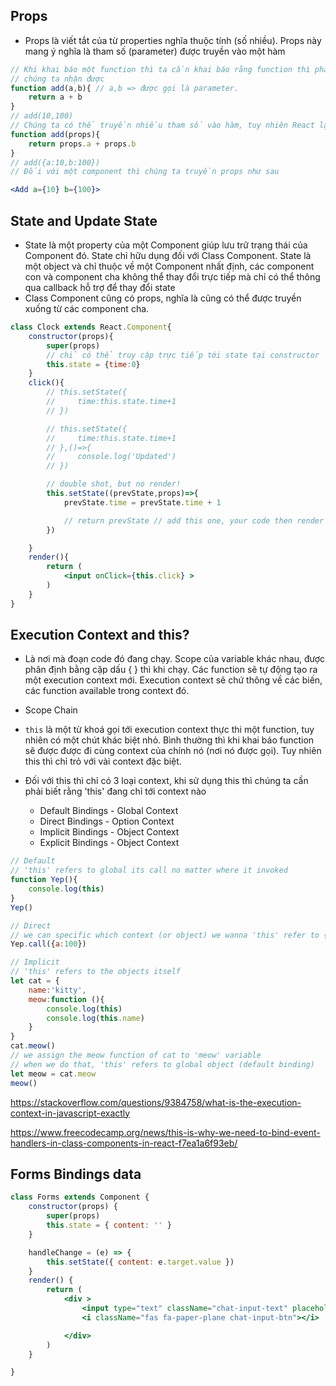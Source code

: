 ## Props
- Props là viết tắt của từ properties nghĩa thuộc tính (số nhiều). Props này mang ý nghĩa là tham số (parameter) được truyền vào một hàm
```jsx
// Khi khai báo một function thì ta cần khai báo rằng function thì phải định nghĩa rằng có bao nhiêu dữ liệu
// chúng ta nhận được 
function add(a,b){ // a,b => được gọi là parameter. 
    return a + b
}
// add(10,100)
// Chúng ta có thể truyền nhiều tham số vào hàm, tuy nhiên React lại không làm như thế, mà xem tất cả tham số truyền vào dưới dạng object - props 
function add(props){
    return props.a + props.b 
}
// add({a:10,b:100})
// Đối với một component thì chúng ta truyền props như sau

<Add a={10} b={100}>
```

## State and Update State
- State là một property của một Component giúp lưu trữ trạng thái của Component đó. State chỉ hữu dụng đối với Class Component. State là một object và chỉ thuộc về một Component nhất định, các component con và component cha không thể thay đổi trực tiếp mà chỉ có thể thông qua callback hỗ trợ để thay đổi state
- Class Component cũng có props, nghĩa là cũng có thể được truyền xuống từ các component cha. 
```jsx
class Clock extends React.Component{
    constructor(props){
        super(props)
        // chỉ có thể truy cập trực tiếp tới state tại constructor 
        this.state = {time:0}
    }
    click(){
        // this.setState({
        //     time:this.state.time+1
        // })

        // this.setState({
        //     time:this.state.time+1
        // },()=>{
        //     console.log('Updated')
        // })

        // double shot, but no render!
        this.setState((prevState,props)=>{
            prevState.time = prevState.time + 1

            // return prevState // add this one, your code then render
        })

    }
    render(){
        return (
            <input onClick={this.click} >
        )
    }
}
```
## Execution Context and this?
- Là nơi mà đoạn code đó đang chạy. Scope của variable khác nhau, được phân định bằng cặp dấu { } thì khi chạy. Các function sẽ tự động tạo ra một execution context mới. Execution context sẽ chứ thông về các biến, các function available trong context đó.
- Scope Chain 

- ``this`` là một từ khoá gọi tới execution context thực thi một function, tuy nhiên có một chút khác biệt nhỏ. Bình thường thì khi khai báo function sẽ được được đi cùng context của chính nó (nơi nó được gọi). Tuy nhiên this thì chỉ trỏ với vài context đặc biệt.

- Đối với this thì chỉ có 3 loại context, khi sử dụng this thì chúng ta cần phải biết rằng 'this' đang chỉ tới context nào
    * Default Bindings - Global Context
    * Direct Bindings - Option Context
    * Implicit Bindings - Object Context
    * Explicit Bindings - Object Context
```js
// Default
// 'this' refers to global its call no matter where it invoked 
function Yep(){
    console.log(this)
}
Yep()

// Direct
// we can specific which context (or object) we wanna 'this' refer to {a:100}
Yep.call({a:100})

// Implicit
// 'this' refers to the objects itself
let cat = {
    name:'kitty',
    meow:function (){
        console.log(this)
        console.log(this.name)
    }
}
cat.meow() 
// we assign the meow function of cat to 'meow' variable
// when we do that, 'this' refers to global object (default binding)
let meow = cat.meow
meow()


```
https://stackoverflow.com/questions/9384758/what-is-the-execution-context-in-javascript-exactly

https://www.freecodecamp.org/news/this-is-why-we-need-to-bind-event-handlers-in-class-components-in-react-f7ea1a6f93eb/

## Forms Bindings data 
```jsx
class Forms extends Component {
    constructor(props) {
        super(props)
        this.state = { content: '' }
    }

    handleChange = (e) => {
        this.setState({ content: e.target.value })
    }
    render() {
        return (
            <div >
                <input type="text" className="chat-input-text" placeholder="Enter your message" onKeyDown={this.handleChange} />
                <i className="fas fa-paper-plane chat-input-btn"></i>

            </div>
        )
    }

}
```